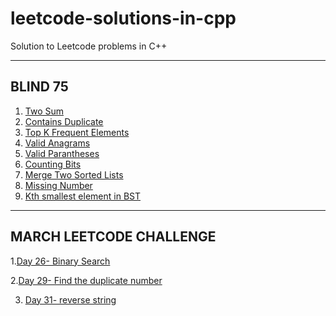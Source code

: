 # leetcode-solutions-in-cpp
Solution to Leetcode problems in C++

----------------------------------------------------------------------------------------------------------------------------------
BLIND 75 
----------------------------------------------------------------------------------------------------------------------------------
1. [Two Sum](https://leetcode.com/problems/two-sum/)
2. [Contains Duplicate](https://leetcode.com/problems/contains-duplicate/submissions/)
3. [Top K Frequent Elements](https://leetcode.com/problems/top-k-frequent-elements/)
4. [Valid Anagrams](https://leetcode.com/problems/valid-anagram/)
5. [Valid Parantheses](https://leetcode.com/problems/valid-parentheses/)
6. [Counting Bits](https://leetcode.com/problems/counting-bits/)
7. [Merge Two Sorted Lists](https://leetcode.com/problems/merge-two-sorted-lists/)
8. [Missing Number](https://leetcode.com/problems/missing-number/)
9. [Kth smallest element in BST](https://leetcode.com/problems/kth-smallest-element-in-a-bst/)

---------------------------------------------------------------------------------------------------------------------------------------
MARCH LEETCODE CHALLENGE
---------------------------------------------------------------------------------------------------------------------------------------
1.[Day 26- Binary Search](https://leetcode.com/problems/binary-search/)

2.[Day 29- Find the duplicate number](https://leetcode.com/problems/find-the-duplicate-number/)

3. [Day 31- reverse string](https://leetcode.com/problems/reverse-string/)
